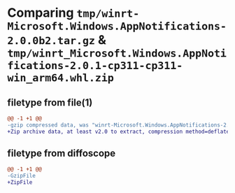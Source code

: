 # Comparing `tmp/winrt-Microsoft.Windows.AppNotifications-2.0.0b2.tar.gz` & `tmp/winrt_Microsoft.Windows.AppNotifications-2.0.1-cp311-cp311-win_arm64.whl.zip`

## filetype from file(1)

```diff
@@ -1 +1 @@
-gzip compressed data, was "winrt-Microsoft.Windows.AppNotifications-2.0.0b2.tar", last modified: Sat Dec  2 18:29:20 2023, max compression
+Zip archive data, at least v2.0 to extract, compression method=deflate
```

## filetype from diffoscope

```diff
@@ -1 +1 @@
-GzipFile
+ZipFile
```

